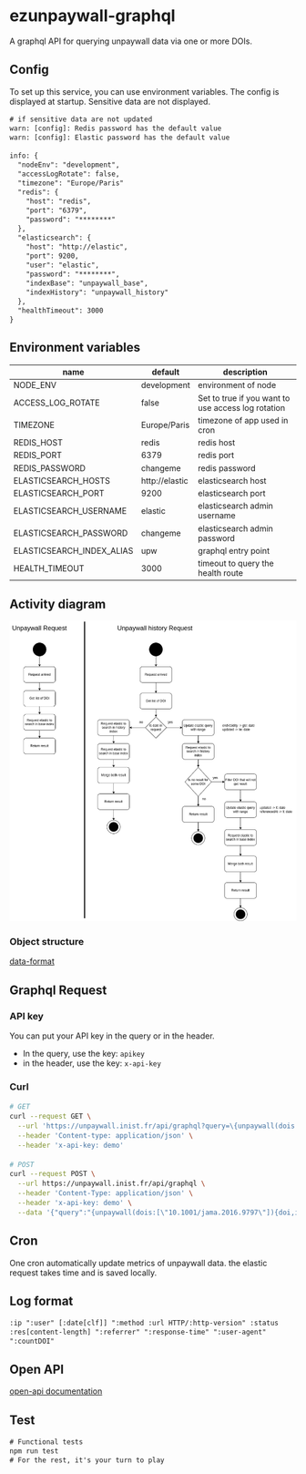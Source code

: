 # ezunpaywall-graphql

A graphql API for querying unpaywall data via one or more DOIs.

## Config

To set up this service, you can use environment variables. The config is displayed at startup. Sensitive data are not displayed.

```
# if sensitive data are not updated
warn: [config]: Redis password has the default value
warn: [config]: Elastic password has the default value

info: {
  "nodeEnv": "development",
  "accessLogRotate": false,
  "timezone": "Europe/Paris"
  "redis": {
    "host": "redis",
    "port": "6379",
    "password": "********"
  },
  "elasticsearch": {
    "host": "http://elastic",
    "port": 9200,
    "user": "elastic",
    "password": "********",
    "indexBase": "unpaywall_base",
    "indexHistory": "unpaywall_history"
  },
  "healthTimeout": 3000
}
```

## Environment variables

| name | default | description |
| --- | --- | --- |
| NODE_ENV | development | environment of node |
| ACCESS_LOG_ROTATE | false | Set to true if you want to use access log rotation |
| TIMEZONE | Europe/Paris | timezone of app used in cron |
| REDIS_HOST | redis | redis host |
| REDIS_PORT | 6379 | redis port |
| REDIS_PASSWORD | changeme | redis password |
| ELASTICSEARCH_HOSTS | http://elastic | elasticsearch host |
| ELASTICSEARCH_PORT | 9200 | elasticsearch port |
| ELASTICSEARCH_USERNAME | elastic | elasticsearch admin username |
| ELASTICSEARCH_PASSWORD | changeme | elasticsearch admin password |
| ELASTICSEARCH_INDEX_ALIAS | upw | graphql entry point |
| HEALTH_TIMEOUT | 3000 | timeout to query the health route |

## Activity diagram

![Activity-diagram](./doc/activity-diagram-graphql.png)

### Object structure

[data-format](https://unpaywall.org/data-format)

## Graphql Request

### API key

You can put your API key in the query or in the header.
- In the query, use the key: `apikey`
- in the header, use the key: `x-api-key`

### Curl

```bash
# GET
curl --request GET \
  --url 'https://unpaywall.inist.fr/api/graphql?query=\{unpaywall(dois:\[\"10.1001/jama.2016.9797\"\])\{doi,is_oa,oa_status,data_standard,updated,best_oa_location\{evidence\}\}\}' \
  --header 'Content-type: application/json' \
  --header 'x-api-key: demo'

# POST
curl --request POST \
  --url https://unpaywall.inist.fr/api/graphql \
  --header 'Content-Type: application/json' \
  --header 'x-api-key: demo' \
  --data '{"query":"{unpaywall(dois:[\"10.1001/jama.2016.9797\"]){doi,is_oa,oa_status,data_standard,updated,best_oa_location {endpoint_id}}}"}'
```

## Cron

One cron automatically update metrics of unpaywall data. the elastic request takes time and is saved locally.

## Log format

```
:ip ":user" [:date[clf]] ":method :url HTTP/:http-version" :status :res[content-length] ":referrer" ":response-time" ":user-agent" ":countDOI"
```

## Open API

[open-api documentation](https://unpaywall.inist.fr/open-api?doc=graphql)

## Test

```
# Functional tests
npm run test
# For the rest, it's your turn to play
```